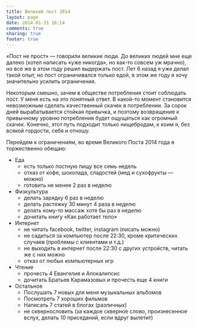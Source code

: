 ```yaml
---
title: Великий пост 2014
layout: page
date: 2014-01-31 16:14
comments: true
sharing: true
footer: true
---
```


«Пост не прост» — говорили великие люди. До великих людей мне еще далеко (хотел написать «уже никогда», но как-то совсем
уж мрачно), но все же в этом году решил выдержать пост. Лет 6 назад я уже делал такой опыт, но пост ограничивался только
едой, в этом же году я хочу значительно усилить ограничения.

Некоторым смешно, зачем в обществе потребления стоит соблюдать пост. У меня есть на это понятный ответ. В какой-то
момент становится невозможным сделать качественный скачек в потреблении. За сорок дней вырабатывается стойкая привычка,
и поэтому возвращение к привычному уровню потребления будет ощущаться как огромный скачек. Конечно, этот путь подходит
только нищебродам, к коим я, без всякой гордости, себя и отношу.

Перейдем к ограничениям, во время Великого Поста 2014 года я торжественно обещаю:

* Еда
  * есть только постную пищу все семь недель
  * отказ от кофе, шоколада, сладостей (мед и сухофрукты — можно)
  * готовить не менее 2 раз в неделю
* Физкультура
  * делать зарядку 6 раз в неделю
  * делать растяжку 30 минут 4 раза в неделю
  * делать кому-то массаж хотя бы раз в неделю
  * дочитать книгу «Как работает тело»
* Интернет
  * не читать facebook, twitter, instagram (писать можно)
  * не садиться за компьютер после 22:30, кроме критических случаев (проблемы с клиентами и т.д.)
  * не выходить в интернет после 22:30 с других устройств, читать же с них можно
  * отказ от любых компьютерных игр
* Чтение
  * прочесть 4 Евангелия и Апокалипсис
  * дочитать Братьев Карамазовых и прочесть еще 4 книги
* Остальное
  * Послушать 7 новых для меня музыкальных альбомов
  * Посмотреть 7 хороших фильмов
  * Написать 7 статей в блогах (различных)
  * не сквернословить (за каждое скверное слово, произнесенное вслух, делать 10 приседаний, если вдруг вылетит)
